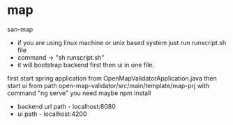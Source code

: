 # map
san-map

- if you are using linux machine or unix based system just run runscript.sh file
- command -> "sh runscript.sh"
- it will bootstrap backend first then ui in one file. 


first start spring application from OpenMapValidatorApplication.java
then start ui from path open-map-validator/src/main/template/map-prj with command "ng serve"
you need maybe npm install

- backend url path - localhost:8080
- ui path - localhost:4200
